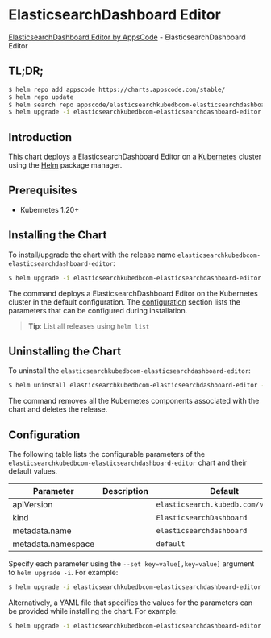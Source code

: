 # ElasticsearchDashboard Editor

[ElasticsearchDashboard Editor by AppsCode](https://appscode.com) - ElasticsearchDashboard Editor

## TL;DR;

```bash
$ helm repo add appscode https://charts.appscode.com/stable/
$ helm repo update
$ helm search repo appscode/elasticsearchkubedbcom-elasticsearchdashboard-editor --version=v0.19.0
$ helm upgrade -i elasticsearchkubedbcom-elasticsearchdashboard-editor appscode/elasticsearchkubedbcom-elasticsearchdashboard-editor -n default --create-namespace --version=v0.19.0
```

## Introduction

This chart deploys a ElasticsearchDashboard Editor on a [Kubernetes](http://kubernetes.io) cluster using the [Helm](https://helm.sh) package manager.

## Prerequisites

- Kubernetes 1.20+

## Installing the Chart

To install/upgrade the chart with the release name `elasticsearchkubedbcom-elasticsearchdashboard-editor`:

```bash
$ helm upgrade -i elasticsearchkubedbcom-elasticsearchdashboard-editor appscode/elasticsearchkubedbcom-elasticsearchdashboard-editor -n default --create-namespace --version=v0.19.0
```

The command deploys a ElasticsearchDashboard Editor on the Kubernetes cluster in the default configuration. The [configuration](#configuration) section lists the parameters that can be configured during installation.

> **Tip**: List all releases using `helm list`

## Uninstalling the Chart

To uninstall the `elasticsearchkubedbcom-elasticsearchdashboard-editor`:

```bash
$ helm uninstall elasticsearchkubedbcom-elasticsearchdashboard-editor -n default
```

The command removes all the Kubernetes components associated with the chart and deletes the release.

## Configuration

The following table lists the configurable parameters of the `elasticsearchkubedbcom-elasticsearchdashboard-editor` chart and their default values.

|     Parameter      | Description |                    Default                     |
|--------------------|-------------|------------------------------------------------|
| apiVersion         |             | <code>elasticsearch.kubedb.com/v1alpha1</code> |
| kind               |             | <code>ElasticsearchDashboard</code>            |
| metadata.name      |             | <code>elasticsearchdashboard</code>            |
| metadata.namespace |             | <code>default</code>                           |


Specify each parameter using the `--set key=value[,key=value]` argument to `helm upgrade -i`. For example:

```bash
$ helm upgrade -i elasticsearchkubedbcom-elasticsearchdashboard-editor appscode/elasticsearchkubedbcom-elasticsearchdashboard-editor -n default --create-namespace --version=v0.19.0 --set apiVersion=elasticsearch.kubedb.com/v1alpha1
```

Alternatively, a YAML file that specifies the values for the parameters can be provided while
installing the chart. For example:

```bash
$ helm upgrade -i elasticsearchkubedbcom-elasticsearchdashboard-editor appscode/elasticsearchkubedbcom-elasticsearchdashboard-editor -n default --create-namespace --version=v0.19.0 --values values.yaml
```
